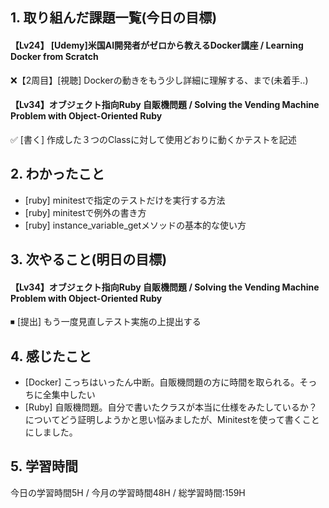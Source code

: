## 1. 取り組んだ課題一覧(今日の目標)  
#### 【Lv24】	[Udemy]米国AI開発者がゼロから教えるDocker講座 / Learning Docker from Scratch
❌【2周目】[視聴]  Dockerの動きをもう少し詳細に理解する、まで(未着手..)

#### 【Lv34】オブジェクト指向Ruby 自販機問題 / Solving the Vending Machine Problem with Object-Oriented Ruby
✅ [書く] 作成した３つのClassに対して使用どおりに動くかテストを記述

## 2. わかったこと  
- [ruby] minitestで指定のテストだけを実行する方法
- [ruby] minitestで例外の書き方
- [ruby] instance_variable_getメソッドの基本的な使い方

## 3. 次やること(明日の目標)  
#### 【Lv34】オブジェクト指向Ruby 自販機問題 / Solving the Vending Machine Problem with Object-Oriented Ruby
⏹ [提出] もう一度見直しテスト実施の上提出する 

## 4. 感じたこと
- [Docker] こっちはいったん中断。自販機問題の方に時間を取られる。そっちに全集中したい
- [Ruby] 自販機問題。自分で書いたクラスが本当に仕様をみたしているか？についてどう証明しようかと思い悩みましたが、Minitestを使って書くことにしました。

## 5. 学習時間
今日の学習時間5H / 今月の学習時間48H / 総学習時間:159H
